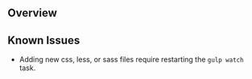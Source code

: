 ## Overview

## Known Issues

- Adding new css, less, or sass files require restarting the `gulp watch` task.
